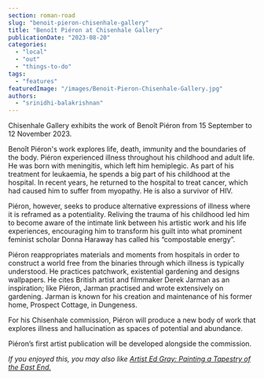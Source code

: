 ```yaml
---
section: roman-road
slug: "benoit-pieron-chisenhale-gallery"
title: "Benoît Piéron at Chisenhale Gallery"
publicationDate: "2023-08-20"
categories: 
  - "local"
  - "out"
  - "things-to-do"
tags: 
  - "features"
featuredImage: "/images/Benoit-Pieron-Chisenhale-Gallery.jpg"
authors: 
  - "srinidhi-balakrishnan"
---
```


Chisenhale Gallery exhibits the work of Benoît Piéron from 15 September to 12 November 2023.

Benoît Piéron's work explores life, death, immunity and the boundaries of the body. Piéron experienced illness throughout his childhood and adult life. He was born with meningitis, which left him hemiplegic. As part of his treatment for leukaemia, he spends a big part of his childhood at the hospital. In recent years, he returned to the hospital to treat cancer, which had caused him to suffer from myopathy. He is also a survivor of HIV. 

Piéron, however, seeks to produce alternative expressions of illness where it is reframed as a potentiality. Reliving the trauma of his childhood led him to become aware of the intimate link between his artistic work and his life experiences, encouraging him to transform his guilt into what prominent feminist scholar Donna Haraway has called his “compostable energy”.

Piéron reappropriates materials and moments from hospitals in order to construct a world free from the binaries through which illness is typically understood. He practices patchwork, existential gardening and designs wallpapers. He cites British artist and filmmaker Derek Jarman as an inspiration; like Piéron, Jarman practised and wrote extensively on gardening. Jarman is known for his creation and maintenance of his former home, Prospect Cottage, in Dungeness. 

For his Chisenhale commission, Piéron will produce a new body of work that explores illness and hallucination as spaces of potential and abundance.

Piéron’s first artist publication will be developed alongside the commission.

_If you enjoyed this, you may also like [Artist Ed Gray: Painting a Tapestry of the East End.](https://romanroadlondon.com/artist-ed-gray-painting-east-london/)_


